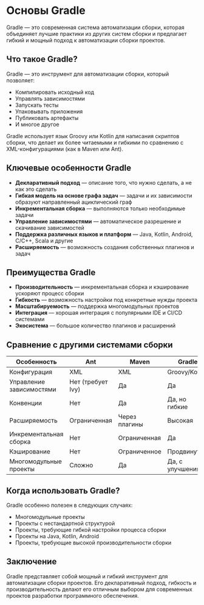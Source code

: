 # Основы Gradle

Gradle — это современная система автоматизации сборки, которая объединяет лучшие практики из других систем сборки и предлагает гибкий и мощный подход к автоматизации сборки проектов.

## Что такое Gradle?

Gradle — это инструмент для автоматизации сборки, который позволяет:
- Компилировать исходный код
- Управлять зависимостями
- Запускать тесты
- Упаковывать приложения
- Публиковать артефакты
- И многое другое

Gradle использует язык Groovy или Kotlin для написания скриптов сборки, что делает их более читаемыми и гибкими по сравнению с XML-конфигурациями (как в Maven или Ant).

## Ключевые особенности Gradle

- **Декларативный подход** — описание того, что нужно сделать, а не как это сделать
- **Гибкая модель на основе графа задач** — задачи и их зависимости образуют направленный ациклический граф
- **Инкрементальная сборка** — выполняются только необходимые задачи
- **Управление зависимостями** — автоматическое разрешение и скачивание зависимостей
- **Поддержка различных языков и платформ** — Java, Kotlin, Android, C/C++, Scala и другие
- **Расширяемость** — возможность создания собственных плагинов и задач

## Преимущества Gradle

- **Производительность** — инкрементальная сборка и кэширование ускоряют процесс сборки
- **Гибкость** — возможность настройки под конкретные нужды проекта
- **Масштабируемость** — поддержка многомодульных проектов
- **Интеграция** — хорошая интеграция с популярными IDE и CI/CD системами
- **Экосистема** — большое количество плагинов и расширений

## Сравнение с другими системами сборки

| Особенность | Ant | Maven | Gradle |
|-------------|-----|-------|--------|
| Конфигурация | XML | XML | Groovy/Kotlin |
| Управление зависимостями | Нет (требует Ivy) | Да | Да |
| Конвенции | Нет | Да | Да, но гибкие |
| Расширяемость | Ограниченная | Через плагины | Высокая |
| Инкрементальная сборка | Нет | Ограниченная | Да |
| Кэширование | Нет | Ограниченное | Продвинутое |
| Многомодульные проекты | Сложно | Да | Да, с улучшениями |

## Когда использовать Gradle?

Gradle особенно полезен в следующих случаях:
- Многомодульные проекты
- Проекты с нестандартной структурой
- Проекты, требующие гибкой настройки процесса сборки
- Проекты на Java, Kotlin, Android
- Проекты, требующие высокой производительности сборки

## Заключение

Gradle представляет собой мощный и гибкий инструмент для автоматизации сборки проектов. Его декларативный подход, гибкость и производительность делают его отличным выбором для современных проектов разработки программного обеспечения.
